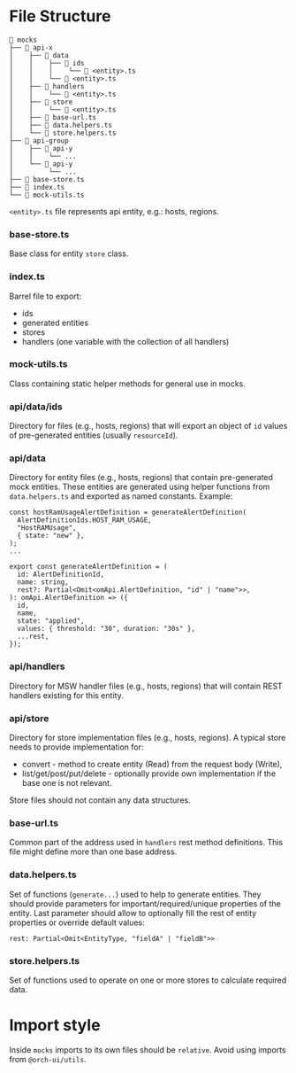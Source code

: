 # File Structure

```text
📁 mocks
├── 📁 api-x
│    ├── 📁 data
│    │    ├── 📁 ids
│    │    │    └── 📄 <entity>.ts
│    │    └── 📄 <entity>.ts
│    ├── 📁 handlers
│    │    └── 📄 <entity>.ts
│    ├── 📁 store
│    │    └── 📄 <entity>.ts
│    ├── 📄 base-url.ts
│    ├── 📄 data.helpers.ts
│    └── 📄 store.helpers.ts
├── 📁 api-group
│    ├── 📁 api-y
│    │    └── ...
│    └── 📁 api-y
│         └── ...
├── 📄 base-store.ts
├── 📄 index.ts
└── 📄 mock-utils.ts
```

`<entity>.ts` file represents api entity, e.g.: hosts, regions.

### base-store.ts

Base class for entity `store` class.

### index.ts

Barrel file to export:

- ids
- generated entities
- stores
- handlers (one variable with the collection of all handlers)

### mock-utils.ts

Class containing static helper methods for general use in mocks.

### api/data/ids

Directory for files (e.g., hosts, regions) that will export an object of `id` values of pre-generated entities (usually `resourceId`).

### api/data

Directory for entity files (e.g., hosts, regions) that contain pre-generated mock entities. These entities are generated using helper functions from `data.helpers.ts` and exported as named constants. Example:

```
const hostRamUsageAlertDefinition = generateAlertDefinition(
  AlertDefinitionIds.HOST_RAM_USAGE,
  "HostRAMUsage",
  { state: "new" },
);
...

export const generateAlertDefinition = (
  id: AlertDefinitionId,
  name: string,
  rest?: Partial<Omit<omApi.AlertDefinition, "id" | "name">>,
): omApi.AlertDefinition => ({
  id,
  name,
  state: "applied",
  values: { threshold: "30", duration: "30s" },
  ...rest,
});

```

### api/handlers

Directory for MSW handler files (e.g., hosts, regions) that will contain REST handlers existing for this entity.

### api/store

Directory for store implementation files (e.g., hosts, regions). A typical store needs to provide implementation for:

- convert - method to create entity (Read) from the request body (Write),
- list/get/post/put/delete - optionally provide own implementation if the base one is not relevant.

Store files should not contain any data structures.

### base-url.ts

Common part of the address used in `handlers` rest method definitions. This file might define more than one base address.

### data.helpers.ts

Set of functions (`generate...`) used to help to generate entities.
They should provide parameters for important/required/unique properties of the entity.
Last parameter should allow to optionally fill the rest of entity properties or override default values:

```
rest: Partial<Omit<EntityType, "fieldA" | "fieldB">>
```

### store.helpers.ts

Set of functions used to operate on one or more stores to calculate required data.

# Import style

Inside `mocks` imports to its own files should be `relative`. Avoid using imports from `@orch-ui/utils`.
